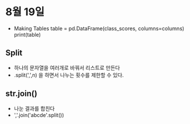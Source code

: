 # 8월 19일

* Making Tables
 table = pd.DataFrame(class_scores, columns=columns)
    print(table)

## Split
* 하나의 문자열을 여러개로 바꿔서 리스트로 만든다
* .split(',',n) 을 하면서 나누는 횟수를 제한할 수 있다. 

## str.join()
* 나눈 결과를 합친다
* ','.join('abcde'.split())
 
 
